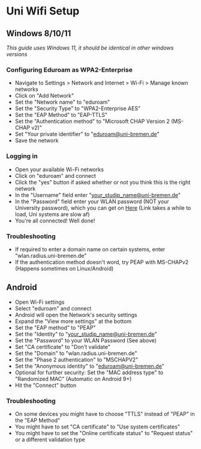 # Uni Wifi Setup

## Windows 8/10/11

*This guide uses Windows 11, it should be identical in other windows versions*

### Configuring Eduroam as WPA2-Enterprise

- Navigate to Settings > Network and Internet > Wi-Fi > Manage known networks 
- Click on "Add Network"
- Set the "Network name" to "eduroam"
- Set the "Security Type" to "WPA2-Enterprise AES"
- Set the "EAP Method" to "EAP-TTLS"
- Set the "Authentication method" to "Microsoft CHAP Version 2 (MS-CHAP v2)"
- Set "Your private identifier" to "eduroam@uni-bremen.de"
- Save the network

### Logging in

- Open your available Wi-Fi networks
- Click on "eduroam" and connect
- Click the "yes" button if asked whether or not you think this is the right network
- In the "Username" field enter "your_studip_name@uni-bremen.de"
- In the "Password" field enter your WLAN password (NOT your University password), which you can get on <a href="https://oracle-web.zfn.uni-bremen.de/secure/wlanpw">Here</a> (Link takes a while to load, Uni systems are slow af)
- You're all connected! Well done!

### Troubleshooting

- If required to enter a domain name on certain systems, enter "wlan.radius.uni-bremen.de"
- If the authentication method doesn't word, try PEAP with MS-CHAPv2 (Happens sometimes on Linux/Android)

## Android

- Open Wi-Fi settings
- Select "eduroam" and connect
- Android will open the Network's security settings
- Expand the "View more settings" at the bottom
- Set the "EAP method" to "PEAP"
- Set the "Identity" to "your_studip_name@uni-bremen.de"
- Set the "Password" to your WLAN Password (See above)
- Set "CA certificate" to "Don't validate"
- Set the "Domain" to "wlan.radius.uni-bremen.de"
- Set the "Phase 2 authentication" to "MSCHAPV2"
- Set the "Anonymous identity" to "eduroam@uni-bremen.de"
- Optional for further security: Set the "MAC address type" to "Randomized MAC" (Automatic on Android 9+)
- Hit the "Connect" button

### Troubleshooting

- On some devices you might have to choose "TTLS" instead of "PEAP" in the "EAP Method"
- You might have to set "CA certificate" to "Use system certificates"
- You might have to set the "Online certificate status" to "Request status" or a different validation type